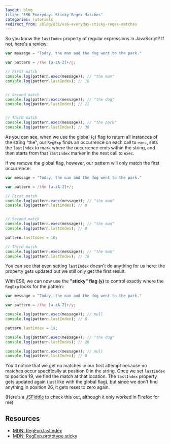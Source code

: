 ```yaml
---
layout: blog
title: "ES6 Everyday: Sticky Regex Matches"
categories: Tutorials
redirect_from: /blog/831/es6-everyday-sticky-regex-matches
---
```


So you know the `lastIndex` property of regular expressions in JavaScript? If not, here's a review:

```javascript
var message = "Today, the man and the dog went to the park."

var pattern = /the [a-zA-Z]+/g;

// First match
console.log(pattern.exec(message)); // "the man"
console.log(pattern.lastIndex); // 10


// Second match
console.log(pattern.exec(message)); // "the dog"
console.log(pattern.lastIndex); // 22


// Third match
console.log(pattern.exec(message)); // "the park"
console.log(pattern.lastIndex); // 38
```

As you can see, when we use the global (`g`) flag to return all instances of the string "the", our `RegExp` finds an occurrence on each call to `exec`, sets the `lastIndex` to mark where the occurrence ends within the string, and then starts from that `lastIndex` marker in the next call to `exec`.

If we remove the global flag, however, our pattern will only match the first occurrence:

```javascript
var message = "Today, the man and the dog went to the park."

var pattern = /the [a-zA-Z]+/;

// First match
console.log(pattern.exec(message)); // "the man"
console.log(pattern.lastIndex); // 0


// Second match
console.log(pattern.exec(message)); // "the man"
console.log(pattern.lastIndex); // 0

pattern.lastIndex = 10;

// Third match
console.log(pattern.exec(message)); // "the man"
console.log(pattern.lastIndex); // 10
```

You can see that even setting `lastIndex` doesn't do anything for us here: the property gets updated but we still only get the first result.

With ES6, we can now use the **"sticky" flag (`y`)** to control exactly where the `RegExp` looks for the pattern:

```javascript
var message = "Today, the man and the dog went to the park."

var pattern = /the [a-zA-Z]+/y;

console.log(pattern.exec(message)); // null
console.log(pattern.lastIndex); // 0

pattern.lastIndex = 19;

console.log(pattern.exec(message)); // "the dog"
console.log(pattern.lastIndex); // 26

console.log(pattern.exec(message)); // null
console.log(pattern.lastIndex); // 0
```

You'll notice that we get no matches in our first attempt because no matches occur specifically at position 0 in the string. Once we set `lastIndex` to position 19, we find the match at that location. The `lastIndex` property gets updated again (just like with the global flag), but since we don't find anything in position 26, it gets reset to zero again.

(Here's a [JSFiddle](https://jsfiddle.net/jLyx5zqk/) to check this out, although it only worked in Firefox for me)

## Resources

- [MDN: RegExp.lastIndex](https://developer.mozilla.org/en-US/docs/Web/JavaScript/Reference/Global_Objects/RegExp/lastIndex)
- [MDN: RegExp.prototype.sticky](https://developer.mozilla.org/en-US/docs/Web/JavaScript/Reference/Global_Objects/RegExp/sticky)
